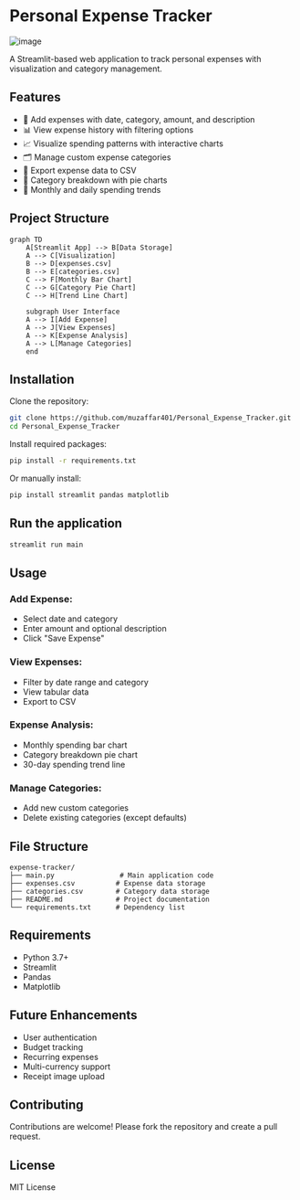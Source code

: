 # Personal Expense Tracker

![image](https://github.com/user-attachments/assets/3d185dd5-275f-4282-b920-7c7f12e7f11b)

A Streamlit-based web application to track personal expenses with visualization and category management.

## Features

- 📅 Add expenses with date, category, amount, and description
- 📊 View expense history with filtering options
- 📈 Visualize spending patterns with interactive charts
- 🗂️ Manage custom expense categories
- 📁 Export expense data to CSV
- 🥧 Category breakdown with pie charts
- 📆 Monthly and daily spending trends

## Project Structure

```mermaid
graph TD
    A[Streamlit App] --> B[Data Storage]
    A --> C[Visualization]
    B --> D[expenses.csv]
    B --> E[categories.csv]
    C --> F[Monthly Bar Chart]
    C --> G[Category Pie Chart]
    C --> H[Trend Line Chart]
    
    subgraph User Interface
    A --> I[Add Expense]
    A --> J[View Expenses]
    A --> K[Expense Analysis]
    A --> L[Manage Categories]
    end
```

## Installation

Clone the repository:

```bash
git clone https://github.com/muzaffar401/Personal_Expense_Tracker.git
cd Personal_Expense_Tracker
```

Install required packages:

```bash
pip install -r requirements.txt
```

Or manually install:

```bash
pip install streamlit pandas matplotlib
```

## Run the application

```bash
streamlit run main
```

## Usage

### Add Expense:

- Select date and category
- Enter amount and optional description
- Click "Save Expense"

### View Expenses:

- Filter by date range and category
- View tabular data
- Export to CSV

### Expense Analysis:

- Monthly spending bar chart
- Category breakdown pie chart
- 30-day spending trend line

### Manage Categories:

- Add new custom categories
- Delete existing categories (except defaults)

## File Structure

```
expense-tracker/
├── main.py                # Main application code
├── expenses.csv          # Expense data storage
├── categories.csv        # Category data storage
├── README.md             # Project documentation
└── requirements.txt      # Dependency list
```

## Requirements

- Python 3.7+
- Streamlit
- Pandas
- Matplotlib

## Future Enhancements

- User authentication
- Budget tracking
- Recurring expenses
- Multi-currency support
- Receipt image upload

## Contributing

Contributions are welcome! Please fork the repository and create a pull request.

## License

MIT License
